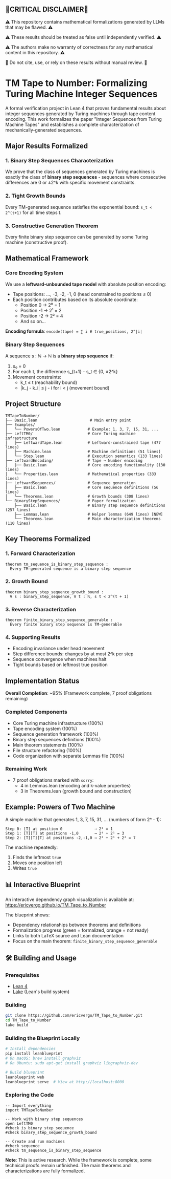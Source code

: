 ## 🚨CRITICAL DISCLAIMER🚨 

⚠️ This repository contains mathematical formalizations generated by LLMs that may be flawed. ⚠️

⚠️ These results should be treated as false until independently verified. ⚠️

⚠️ The authors make no warranty of correctness for any mathematical content in this repository. ⚠️

🛑 Do not cite, use, or rely on these results without manual review. 🛑


# TM Tape to Number: Formalizing Turing Machine Integer Sequences

A formal verification project in Lean 4 that proves fundamental results about integer sequences generated by Turing machines through tape content encoding. This work formalizes the paper "Integer Sequences from Turing Machine Tapes" and establishes a complete characterization of mechanically-generated sequences.

##  Major Results Formalized

### 1. **Binary Step Sequences Characterization**
We prove that the class of sequences generated by Turing machines is exactly the class of **binary step sequences** - sequences where consecutive differences are 0 or ±2^k with specific movement constraints.

### 2. **Tight Growth Bounds**
Every TM-generated sequence satisfies the exponential bound: `s_t < 2^(t+1)` for all time steps t.

### 3. **Constructive Generation Theorem**
Every finite binary step sequence can be generated by some Turing machine (constructive proof).

##  Mathematical Framework

### Core Encoding System

We use a **leftward-unbounded tape model** with absolute position encoding:
- Tape positions: ..., -3, -2, -1, 0 (head constrained to positions ≤ 0)
- Each position contributes based on its absolute coordinate:
  - Position 0 → 2⁰ = 1
  - Position -1 → 2¹ = 2  
  - Position -2 → 2² = 4
  - And so on...

**Encoding formula**: `encode(tape) = ∑ i ∈ true_positions, 2^|i|`

### Binary Step Sequences

A sequence s : ℕ → ℕ is a **binary step sequence** if:
1. s₀ = 0
2. For each t, the difference s_{t+1} - s_t ∈ {0, ±2^k}
3. Movement constraints:
   - k_t ≤ t (reachability bound)
   - |k_j - k_i| ≤ j - i for i < j (movement bound)

##  Project Structure

```
TMTapeToNumber/
├── Basic.lean                       # Main entry point
├── Examples/
│   └── PowersOfTwo.lean            # Example: 1, 3, 7, 15, 31, ...
├── LeftTM0/                        # Core Turing machine infrastructure
│   ├── LeftwardTape.lean           # Leftward-constrained tape (477 lines)
│   ├── Machine.lean                # Machine definitions (51 lines)
│   └── Step.lean                   # Execution semantics (133 lines)
├── LeftwardEncoding/               # Tape → Number encoding
│   ├── Basic.lean                  # Core encoding functionality (130 lines)
│   └── Properties.lean             # Mathematical properties (333 lines)
├── LeftwardSequences/              # Sequence generation
│   ├── Basic.lean                  # Core sequence definitions (56 lines)
│   └── Theorems.lean               # Growth bounds (308 lines)
└── BinaryStepSequences/            # Paper formalization
    ├── Basic.lean                  # Binary step sequence definitions (257 lines)
    ├── Lemmas.lean                 # Helper lemmas (649 lines) [NEW]
    └── Theorems.lean               # Main characterization theorems (110 lines)
```

##  Key Theorems Formalized

### 1. Forward Characterization
```lean
theorem tm_sequence_is_binary_step_sequence :
  Every TM-generated sequence is a binary step sequence
```

### 2. Growth Bound
```lean
theorem binary_step_sequence_growth_bound :
  ∀ s : binary_step_sequence, ∀ t : ℕ, s t < 2^(t + 1)
```

### 3. Reverse Characterization
```lean
theorem finite_binary_step_sequence_generable :
  Every finite binary step sequence is TM-generable
```

### 4. Supporting Results
- Encoding invariance under head movement
- Step difference bounds: changes by at most 2^k per step
- Sequence convergence when machines halt
- Tight bounds based on leftmost true position

##  Implementation Status

**Overall Completion**: ~95% (Framework complete, 7 proof obligations remaining)

### Completed Components 
- Core Turing machine infrastructure (100%)
- Tape encoding system (100%)
- Sequence generation framework (100%)
- Binary step sequences definitions (100%)
- Main theorem statements (100%)
- File structure refactoring (100%)
- Code organization with separate Lemmas file (100%)

### Remaining Work 
- 7 proof obligations marked with `sorry`:
  - 4 in Lemmas.lean (encoding and k-value properties)
  - 3 in Theorems.lean (growth bound and construction)

##  Example: Powers of Two Machine

A simple machine that generates 1, 3, 7, 15, 31, ... (numbers of form 2ⁿ - 1):

```
Step 0: [T] at position 0              → 2⁰ = 1
Step 1: [T][T] at positions -1,0       → 2⁰ + 2¹ = 3  
Step 2: [T][T][T] at positions -2,-1,0 → 2⁰ + 2¹ + 2² = 7
```

The machine repeatedly:
1. Finds the leftmost `true`
2. Moves one position left
3. Writes `true`

## 📊 Interactive Blueprint

An interactive dependency graph visualization is available at: https://ericvergo.github.io/TM_Tape_to_Number

The blueprint shows:
- Dependency relationships between theorems and definitions
- Formalization progress (green = formalized, orange = not ready)
- Links to both LaTeX source and Lean documentation
- Focus on the main theorem: `finite_binary_step_sequence_generable`

## 🛠 Building and Usage

### Prerequisites
- [Lean 4](https://lean-lang.org/lean4/doc/quickstart.html)
- [Lake](https://github.com/leanprover/lake) (Lean's build system)

### Building
```bash
git clone https://github.com/ericvergo/TM_Tape_to_Number.git
cd TM_Tape_to_Number
lake build
```

### Building the Blueprint Locally
```bash
# Install dependencies
pip install leanblueprint
# On macOS: brew install graphviz
# On Ubuntu: sudo apt-get install graphviz libgraphviz-dev

# Build blueprint
leanblueprint web
leanblueprint serve  # View at http://localhost:8000
```

### Exploring the Code
```lean
-- Import everything
import TMTapeToNumber

-- Work with binary step sequences
open LeftTM0
#check is_binary_step_sequence
#check binary_step_sequence_growth_bound

-- Create and run machines
#check sequence
#check tm_sequence_is_binary_step_sequence
```

**Note**: This is active research. While the framework is complete, some technical proofs remain unfinished. The main theorems and characterizations are fully formalized.
